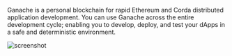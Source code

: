 Ganache is a personal blockchain for rapid Ethereum and Corda distributed application development. You can use Ganache across the entire development cycle; enabling you to develop, deploy, and test your dApps in a safe and deterministic environment.

![screenshot](https://raw.githubusercontent.com/trufflesuite/ganache/develop/.github/images/ganache_screenshot.jpg)